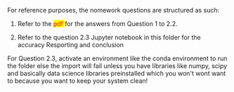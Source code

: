 For reference purposes, the nomework questions are structured as such:

1. Refer to the <span style='background-color:yellow; color:red'> pdf </span>for the answers from Question 1 to 2.2.

2. Refer to the question 2.3 Jupyter notebook in this folder for the accuracy Resporting and conclusion

For Question 2.3, activate an environment like the conda environment to run the folder else the import will fail unless you have libraries like numpy, scipy and basically data science libraries preinstalled which you won't wont want to because you want to keep your system clean!
